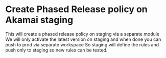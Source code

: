 # Create Phased Release policy on Akamai staging
This will create a phased release policy on staging via a separate module
We will only activate the latest version on staging and when done you can push to prod via separate workspace
So staging will define the rules and push only to staging so new rules can be tested.